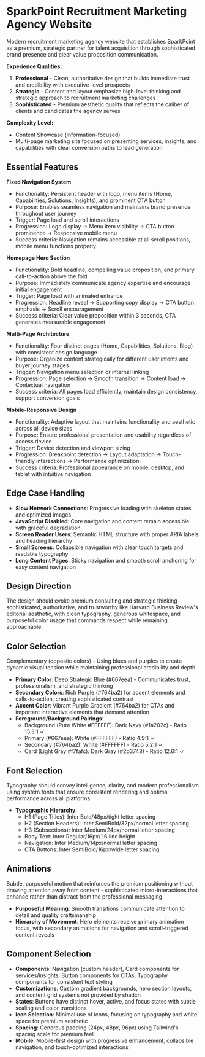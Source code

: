 # SparkPoint Recruitment Marketing Agency Website

Modern recruitment marketing agency website that establishes SparkPoint as a premium, strategic partner for talent acquisition through sophisticated brand presence and clear value proposition communication.

**Experience Qualities:**
1. **Professional** - Clean, authoritative design that builds immediate trust and credibility with executive-level prospects
2. **Strategic** - Content and layout emphasize high-level thinking and strategic approach to recruitment marketing challenges
3. **Sophisticated** - Premium aesthetic quality that reflects the caliber of clients and candidates the agency serves

**Complexity Level:**
- Content Showcase (information-focused)
- Multi-page marketing site focused on presenting services, insights, and capabilities with clear conversion paths to lead generation

## Essential Features

**Fixed Navigation System**
- Functionality: Persistent header with logo, menu items (Home, Capabilities, Solutions, Insights), and prominent CTA button
- Purpose: Enables seamless navigation and maintains brand presence throughout user journey
- Trigger: Page load and scroll interactions
- Progression: Logo display → Menu item visibility → CTA button prominence → Responsive mobile menu
- Success criteria: Navigation remains accessible at all scroll positions, mobile menu functions properly

**Homepage Hero Section**
- Functionality: Bold headline, compelling value proposition, and primary call-to-action above the fold
- Purpose: Immediately communicate agency expertise and encourage initial engagement
- Trigger: Page load with animated entrance
- Progression: Headline reveal → Supporting copy display → CTA button emphasis → Scroll encouragement
- Success criteria: Clear value proposition within 3 seconds, CTA generates measurable engagement

**Multi-Page Architecture**
- Functionality: Four distinct pages (Home, Capabilities, Solutions, Blog) with consistent design language
- Purpose: Organize content strategically for different user intents and buyer journey stages
- Trigger: Navigation menu selection or internal linking
- Progression: Page selection → Smooth transition → Content load → Contextual navigation
- Success criteria: All pages load efficiently, maintain design consistency, support conversion goals

**Mobile-Responsive Design**
- Functionality: Adaptive layout that maintains functionality and aesthetic across all device sizes
- Purpose: Ensure professional presentation and usability regardless of access device
- Trigger: Device detection and viewport sizing
- Progression: Breakpoint detection → Layout adaptation → Touch-friendly interactions → Performance optimization
- Success criteria: Professional appearance on mobile, desktop, and tablet with intuitive navigation

## Edge Case Handling

- **Slow Network Connections**: Progressive loading with skeleton states and optimized images
- **JavaScript Disabled**: Core navigation and content remain accessible with graceful degradation
- **Screen Reader Users**: Semantic HTML structure with proper ARIA labels and heading hierarchy
- **Small Screens**: Collapsible navigation with clear touch targets and readable typography
- **Long Content Pages**: Sticky navigation and smooth scroll anchoring for easy content navigation

## Design Direction

The design should evoke premium consulting and strategic thinking - sophisticated, authoritative, and trustworthy like Harvard Business Review's editorial aesthetic, with clean typography, generous whitespace, and purposeful color usage that commands respect while remaining approachable.

## Color Selection

Complementary (opposite colors) - Using blues and purples to create dynamic visual tension while maintaining professional credibility and depth.

- **Primary Color**: Deep Strategic Blue (#667eea) - Communicates trust, professionalism, and strategic thinking
- **Secondary Colors**: Rich Purple (#764ba2) for accent elements and calls-to-action, creating sophisticated contrast
- **Accent Color**: Vibrant Purple Gradient (#764ba2) for CTAs and important interactive elements that demand attention
- **Foreground/Background Pairings**: 
  - Background (Pure White #FFFFFF): Dark Navy (#1a202c) - Ratio 15.3:1 ✓
  - Primary (#667eea): White (#FFFFFF) - Ratio 4.9:1 ✓  
  - Secondary (#764ba2): White (#FFFFFF) - Ratio 5.2:1 ✓
  - Card (Light Gray #f7fafc): Dark Gray (#2d3748) - Ratio 12.6:1 ✓

## Font Selection

Typography should convey intelligence, clarity, and modern professionalism using system fonts that ensure consistent rendering and optimal performance across all platforms.

- **Typographic Hierarchy**: 
  - H1 (Page Titles): Inter Bold/48px/tight letter spacing
  - H2 (Section Headers): Inter SemiBold/32px/normal letter spacing  
  - H3 (Subsections): Inter Medium/24px/normal letter spacing
  - Body Text: Inter Regular/16px/1.6 line height
  - Navigation: Inter Medium/14px/normal letter spacing
  - CTA Buttons: Inter SemiBold/16px/wide letter spacing

## Animations

Subtle, purposeful motion that reinforces the premium positioning without drawing attention away from content - sophisticated micro-interactions that enhance rather than distract from the professional messaging.

- **Purposeful Meaning**: Smooth transitions communicate attention to detail and quality craftsmanship
- **Hierarchy of Movement**: Hero elements receive primary animation focus, with secondary animations for navigation and scroll-triggered content reveals

## Component Selection

- **Components**: Navigation (custom header), Card components for services/insights, Button components for CTAs, Typography components for consistent text styling
- **Customizations**: Custom gradient backgrounds, hero section layouts, and content grid systems not provided by shadcn
- **States**: Buttons have distinct hover, active, and focus states with subtle scaling and color transitions
- **Icon Selection**: Minimal use of icons, focusing on typography and white space for premium aesthetic
- **Spacing**: Generous padding (24px, 48px, 96px) using Tailwind's spacing scale for premium feel
- **Mobile**: Mobile-first design with progressive enhancement, collapsible navigation, and touch-optimized interactions